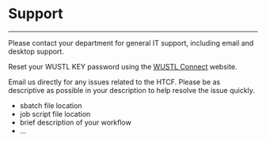 # Support
* * * 

Please contact your department for general IT support, including email and desktop support.

Reset your WUSTL KEY password using the [WUSTL Connect](https://connect.wustl.edu/) website.

Email us directly for any issues related to the HTCF.  Please be as descriptive as possible in your description to help resolve the issue quickly.  

  * sbatch file location
  * job script file location
  * brief description of your workflow
  * ...
